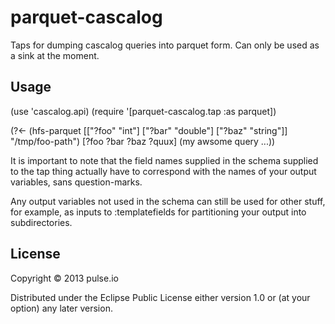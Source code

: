 # parquet-cascalog

Taps for dumping cascalog queries into parquet form.  Can only be
used as a sink at the moment.

## Usage

(use 'cascalog.api)
(require '[parquet-cascalog.tap :as parquet])

(?<- (hfs-parquet 
      [["?foo" "int"] ["?bar" "double"] ["?baz" "string"]]
      "/tmp/foo-path")
     [?foo ?bar ?baz ?quux]
     (my awsome query ...))

It is important to note that the field names supplied in the schema
supplied to the tap thing actually have to correspond with the names
of your output variables, sans question-marks.

Any output variables not used in the schema can still be used for other
stuff, for example, as inputs to :templatefields for partitioning your
output into subdirectories.

## License

Copyright © 2013 pulse.io

Distributed under the Eclipse Public License either version 1.0 or (at
your option) any later version.
